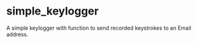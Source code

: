 # simple_keylogger
A simple keylogger with function to send recorded keystrokes to an Email address.
